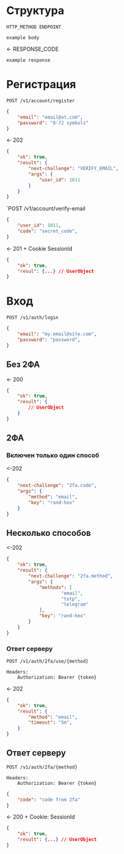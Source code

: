 # Структура
`HTTP_METHOD ENDPOINT`
```
example body
```
<- RESPONSE_CODE
```
example response
```
# Регистрация
`POST /v1/account/register`
```json
{
	"email": "email@at.com",
	"password": "8-72 symbols"
}
```
<- 202
```json
{
	"ok": true,
	"result": {
		"next-challenge": "VERIFY_EMAIL",
		"args": {
			"user_id": 1011
		}
	}
}
```

`POST /v1/account/verify-email
```json
{
	"user_id": 1011,
	"code": "secret_code",
}
```
<- 201 + Cookie SessionId
```json
{
	"ok": true,
	"resul": {...} // UserObject
}
```

# Вход
`POST /v1/auth/login`
```json
{
	"email": "my.email@site.com",
	"password": "password",
}
```
## Без 2ФА
<- 200
```json
{
	"ok": true,
	"result": {
		// UserObject
	}
}
```
## 2ФА
### Включен только один способ
<-202
```json
{
	"next-challenge": "2fa.code",
	"args": {
		"method": "email",
		"key": "rand-hex"
	}
}
```
## Несколько способов
<-202
```json
{
	"ok": true,
	"result": {
		"next-challenge": "2fa.method",
		"args": {
			"methods": [
					"email",
					"totp",
					"telegram"
			],
			"key": "rand-hex"
		}
	}
}
```

### Ответ серверу
`POST /v1/auth/2fa/use/{method}`
```
Headers:
	Authorization: Bearer {token}
```
<- 202
```json
{
	"ok": true,
	"result": {
		"method": "email",
		"timeout": "5m",
	}
}
```

## Ответ серверу
`POST /v1/auth/2fa/{method}`
```
Headers:
	Authorization: Bearer {token}
```

```json
{
	"code": "code from 2fa"
}
```
<- 200 + Cookie: SessionId
```json
{
	"ok": true,
	"result": {...} // UserObject
}
```

